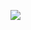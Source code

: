 ![](https://img-blog.csdn.net/20150323232841282?watermark/2/text/aHR0cDovL2Jsb2cuY3Nkbi5uZXQvY2hlbmxlaXhpbmc=/font/5a6L5L2T/fontsize/400/fill/I0JBQkFCMA==/dissolve/70/gravity/Center)